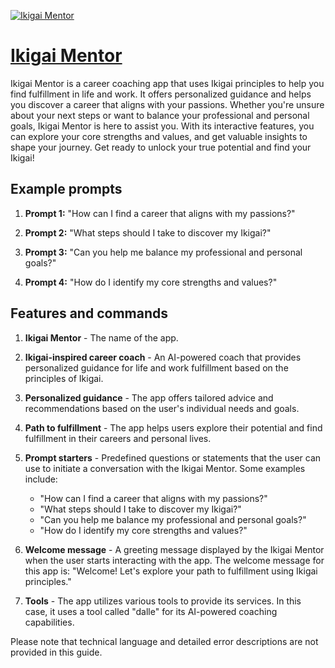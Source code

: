 [![Ikigai Mentor](https://files.oaiusercontent.com/file-jH56pVnx9QHeTu7TvPRiBmVw?se=2123-10-18T04%3A08%3A22Z&sp=r&sv=2021-08-06&sr=b&rscc=max-age%3D31536000%2C%20immutable&rscd=attachment%3B%20filename%3D0e44fc68-167f-480c-8864-cf9f23bec68c.png&sig=kNlGeslH%2BJbkqGuXkD26NzN7wNH/d/pCwOjmCUcvxxA%3D)](https://chat.openai.com/g/g-ZEB5BexZB-ikigai-mentor)

# [Ikigai Mentor](https://chat.openai.com/g/g-ZEB5BexZB-ikigai-mentor)

Ikigai Mentor is a career coaching app that uses Ikigai principles to help you find fulfillment in life and work. It offers personalized guidance and helps you discover a career that aligns with your passions. Whether you're unsure about your next steps or want to balance your professional and personal goals, Ikigai Mentor is here to assist you. With its interactive features, you can explore your core strengths and values, and get valuable insights to shape your journey. Get ready to unlock your true potential and find your Ikigai!

## Example prompts

1. **Prompt 1:** "How can I find a career that aligns with my passions?"

2. **Prompt 2:** "What steps should I take to discover my Ikigai?"

3. **Prompt 3:** "Can you help me balance my professional and personal goals?"

4. **Prompt 4:** "How do I identify my core strengths and values?"

## Features and commands

1. **Ikigai Mentor** - The name of the app.

2. **Ikigai-inspired career coach** - An AI-powered coach that provides personalized guidance for life and work fulfillment based on the principles of Ikigai.

3. **Personalized guidance** - The app offers tailored advice and recommendations based on the user's individual needs and goals.

4. **Path to fulfillment** - The app helps users explore their potential and find fulfillment in their careers and personal lives.

5. **Prompt starters** - Predefined questions or statements that the user can use to initiate a conversation with the Ikigai Mentor. Some examples include:
   - "How can I find a career that aligns with my passions?"
   - "What steps should I take to discover my Ikigai?"
   - "Can you help me balance my professional and personal goals?"
   - "How do I identify my core strengths and values?"

6. **Welcome message** - A greeting message displayed by the Ikigai Mentor when the user starts interacting with the app. The welcome message for this app is: "Welcome! Let's explore your path to fulfillment using Ikigai principles."

7. **Tools** - The app utilizes various tools to provide its services. In this case, it uses a tool called "dalle" for its AI-powered coaching capabilities.

Please note that technical language and detailed error descriptions are not provided in this guide.